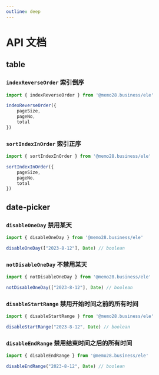 ```yaml
---
outline: deep
---
```


# API 文档


## table

### `indexReverseOrder` 索引倒序

```ts
import { indexReverseOrder } from '@memo28.business/ele'

indexReverseOrder({
    pageSize,
    pageNo,
    total
})
```


### `sortIndexInOrder` 索引正序

```ts
import { sortIndexInOrder } from '@memo28.business/ele'

sortIndexInOrder({
    pageSize,
    pageNo,
    total
})
```


## date-picker

### `disableOneDay` 禁用某天



```ts
import { disableOneDay } from '@memo28.business/ele'

disableOneDay(["2023-8-12"], Date) // boolean
```

### `notDisableOneDay` 不禁用某天


```ts
import { notDisableOneDay } from '@memo28.business/ele'

notDisableOneDay(["2023-8-12"], Date) // boolean
```


### `disableStartRange` 禁用开始时间之前的所有时间

```ts
import { disableStartRange } from '@memo28.business/ele'

disableStartRange("2023-8-12", Date) // boolean
```


### `disableEndRange` 禁用结束时间之后的所有时间

```ts
import { disableEndRange } from '@memo28.business/ele'

disableEndRange("2023-8-12", Date) // boolean
```

